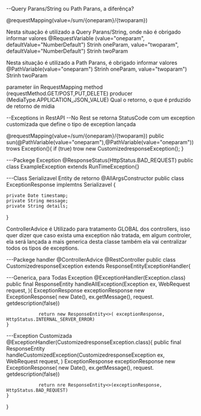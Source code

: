 --Query Parans/String ou Path Parans, a diferênça?
 
 
 @requestMapping(value=/sum/{oneparam}/{twoparam})
 
 Nesta situação é utilizado a Query Parans/String, onde não é obrigado informar valores
 @RequestVariable (value="oneparam", defaultValue="NumberDefault") Strinh oneParam, value="twoparam", defaultValue="NumberDefault") Strinh twoParam
 
 
 Nesta situação é utilizado a Path Parans,  é obrigado informar valores
 @PathVariable(value="oneparam") Strinh oneParam, value="twoparam") Strinh twoParam
 
 parameter iin RequestMapping
 method (requestMethod.GET/POST,PUT,DELETE)
 producer (MediaType.APPLICATION_JSON_VALUE) Qual o retorno, o que é prduzido de retorno de midia
 
 --Exceptions in RestAPI
 --No Rest se retorna StatusCode com um exception customizada que define o tipo de exception lançada
  
 @requestMapping(value=/sum/{oneparam}/{twoparam})
 public sun(@PathVariable(value="oneparam"),@PathVariable(value="oneparam")) trows Exception(){
	if (true) trow new CustomizedresponseException();
 }
  
 
 ---Packege Exception
 @ResponseStatus(HttpStatus.BAD_REQUEST)
 public class ExampleException extends RunTimeException{}
 
 
 ---Class Serializavel Entity de retorno
 @AllArgsConstructor
 public class ExceptionResponse implemtns Serializavel {
 
	private Date timestamp;
	private String message;
	private String details;
 }
 
 
 ControllerAdvice é Utilizado para tratamento GLOBAL dos controllers, isso quer dizer que caso exista uma exception não tratada, em algum controler, ela será lançada a mais generica desta classe
 também ela vai centralizar todos os tipos de exceptions.
 
 ---Packege handler
 @ControllerAdvice 
 @RestController
 public class CustomizedresponseException extends ResponseEntityExceptionHandler{
 
 
 
 ---Generica, para Todas Exception
 @ExceptionHandler(Exception.class)
 public final ResponseEntity<ExceptionResponse> handleAllException(Exception ex, WebRequest request, ){
		ExceptionResponse  exceptionResponse new ExceptionResponse(
				new Date(), 
				ex.getMessage(),
				request. getdescription(false))
				
				return new ResponseEntity<>( exceptionResponse, HttpStatus.INTERNAL_SERVER_ERROR)
	}
 
  ---Exception Customizada
 @ExceptionHandler(CustomizedresponseException.class){
 public final ResponseEntity<Exceptionresponse> handleCustomizedException(CustomizedresponseException ex, WebRequest request, )
		ExceptionResponse  exceptionResponse new ExceptionResponse(
				new Date(), 
				ex.getMessage(),
				request. getdescription(false))
				
				return nre ResponseEntity<>(exceptionResponse, HttpStatus.BAD_REQUEST)
	}
 }
	
	
	
	
